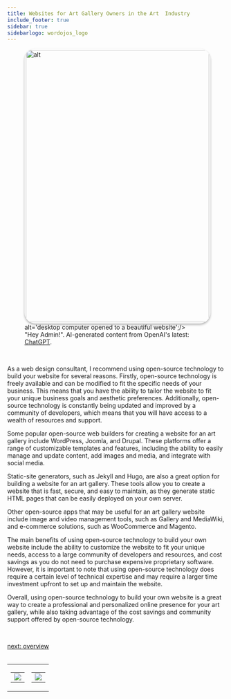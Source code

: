 ```yaml
---
title: Websites for Art Gallery Owners in the Art  Industry
include_footer: true
sidebar: true
sidebarlogo: wordojos_logo
---
```

<figure>
    <img src='/uploads/website.jpg' style="width: 100%;height: 630px;padding: 3px; box-shadow: 0 3px 5px rgba(0,0,0,.3);border-radius: 25px;overflow: hidden;border: none;" align="middle"; alt='alt';/> alt='desktop computer opened to a beautiful website';/>
    <figcaption>"Hey Admin!".  AI-generated content from OpenAI's latest: <a href="https://openai.com/blog/chatgpt/" >ChatGPT</a>.</figcaption>
</figure>
<br>
<p>
As a web design consultant, I recommend using open-source technology to build your website for several reasons. Firstly, open-source technology is freely available and can be modified to fit the specific needs of your business. This means that you have the ability to tailor the website to fit your unique business goals and aesthetic preferences. Additionally, open-source technology is constantly being updated and improved by a community of developers, which means that you will have access to a wealth of resources and support.

Some popular open-source web builders for creating a website for an art gallery include WordPress, Joomla, and Drupal. These platforms offer a range of customizable templates and features, including the ability to easily manage and update content, add images and media, and integrate with social media.

Static-site generators, such as Jekyll and Hugo, are also a great option for building a website for an art gallery. These tools allow you to create a website that is fast, secure, and easy to maintain, as they generate static HTML pages that can be easily deployed on your own server.

Other open-source apps that may be useful for an art gallery website include image and video management tools, such as Gallery and MediaWiki, and e-commerce solutions, such as WooCommerce and Magento.

The main benefits of using open-source technology to build your own website include the ability to customize the website to fit your unique needs, access to a large community of developers and resources, and cost savings as you do not need to purchase expensive proprietary software. However, it is important to note that using open-source technology does require a certain level of technical expertise and may require a larger time investment upfront to set up and maintain the website.

Overall, using open-source technology to build your own website is a great way to create a professional and personalized online presence for your art gallery, while also taking advantage of the cost savings and community support offered by open-source technology.

<br>

<a href="https://workdojos.com/artgalleries/overview">next: overview</a>
<br>
<br>
</p>

<table border="0" cellpadding="0" cellspacing="0" width="600" id="templateColumns">
    <tr>
        <td align="center" valign="top" width="50%" class="templateColumnContainer">
            <table border="0" cellpadding="10" cellspacing="0" height="100%" width="100px">
                <tr>
                    <td class="leftColumnContent">
                      <a href="https://artgalleries.workdojos.com">
                        <img src="/uploads/d.svg" class="columnImage" />
                    </td>
                </tr>
            </table>
        </td>
        <td align="center" valign="top" width="50%" class="templateColumnContainer">
            <table border="0" cellpadding="10" cellspacing="0" height="100%" width="100px">
                <tr>
                    <td class="rightColumnContent">
                      <a href="https://cosmonaut.workdojos.com">
                        <img src="/uploads/randomdojo.svg" class="columnImage" />
                    </td>
            </table>
        </td>
    </tr>
</table>